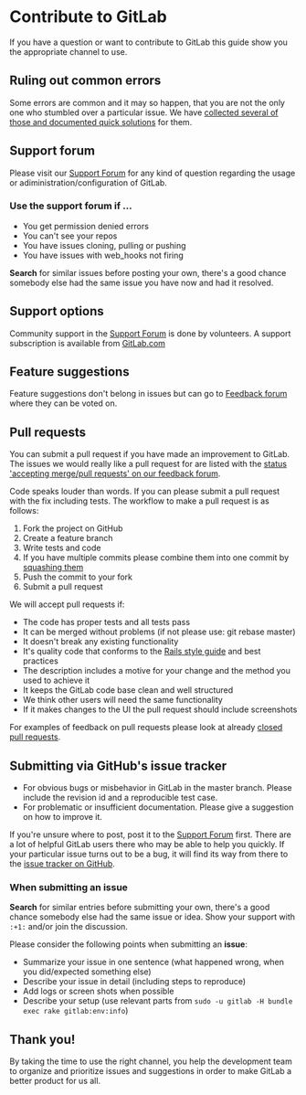 # Contribute to GitLab

If you have a question or want to contribute to GitLab this guide show you the appropriate channel to use.

## Ruling out common errors

Some errors are common and it may so happen, that you are not the only one who stumbled over a particular issue. We have [collected several of those and documented quick solutions](https://github.com/gitlabhq/gitlab-public-wiki/wiki/Trouble-Shooting-Guide) for them.

## Support forum

Please visit our [Support Forum](https://groups.google.com/forum/#!forum/gitlabhq) for any kind of question regarding the usage or adiministration/configuration of GitLab.

### Use the support forum if ...

* You get permission denied errors
* You can't see your repos
* You have issues cloning, pulling or pushing
* You have issues with web_hooks not firing

**Search** for similar issues before posting your own, there's a good chance somebody else had the same issue you have now and had it resolved.

## Support options

Community support in the [Support Forum](https://groups.google.com/forum/#!forum/gitlabhq) is done by volunteers. A support subscription is available from [GitLab.com](http://blog.gitlab.com/subscription/)

## Feature suggestions

Feature suggestions don't belong in issues but can go to [Feedback forum](http://gitlab.uservoice.com/forums/176466-general) where they can be voted on.

## Pull requests

You can submit a pull request if you have made an improvement to GitLab. The issues we would really like a pull request for are listed with the [status 'accepting merge/pull requests' on our feedback forum](http://feedback.gitlab.com/forums/176466-general/status/796455).

Code speaks louder than words. If you can please submit a pull request with the fix including tests. The workflow to make a pull request is as follows:

1. Fork the project on GitHub
1. Create a feature branch
1. Write tests and code
1. If you have multiple commits please combine them into one commit by [squashing them](http://git-scm.com/book/en/Git-Tools-Rewriting-History#Squashing-Commits)
1. Push the commit to your fork
1. Submit a pull request

We will accept pull requests if:

* The code has proper tests and all tests pass
* It can be merged without problems (if not please use: git rebase master)
* It doesn't break any existing functionality
* It's quality code that conforms to the [Rails style guide](https://github.com/bbatsov/rails-style-guide) and best practices
* The description includes a motive for your change and the method you used to achieve it
* It keeps the GitLab code base clean and well structured
* We think other users will need the same functionality
* If it makes changes to the UI the pull request should include screenshots

For examples of feedback on pull requests please look at already [closed pull requests](https://github.com/gitlabhq/gitlabhq/pulls?direction=desc&page=1&sort=created&state=closed).

## Submitting via GitHub's issue tracker

* For obvious bugs or misbehavior in GitLab in the master branch. Please include the revision id and a reproducible test case.
* For problematic or insufficient documentation. Please give a suggestion on how to improve it.

If you're unsure where to post, post it to the [Support Forum](https://groups.google.com/forum/#!forum/gitlabhq) first.
There are a lot of helpful GitLab users there who may be able to help you quickly.
If your particular issue turns out to be a bug, it will find its way from there to the [issue tracker on GitHub](https://github.com/gitlabhq/gitlabhq/issues).

### When submitting an issue

**Search** for similar entries before submitting your own, there's a good chance somebody else had the same issue or idea. Show your support with `:+1:` and/or join the discussion.

Please consider the following points when submitting an **issue**:

* Summarize your issue in one sentence (what happened wrong, when you did/expected something else)
* Describe your issue in detail (including steps to reproduce)
* Add logs or screen shots when possible
* Describe your setup (use relevant parts from `sudo -u gitlab -H bundle exec rake gitlab:env:info`)

## Thank you!

By taking the time to use the right channel, you help the development team to organize and prioritize issues and suggestions in order to make GitLab a better product for us all.
